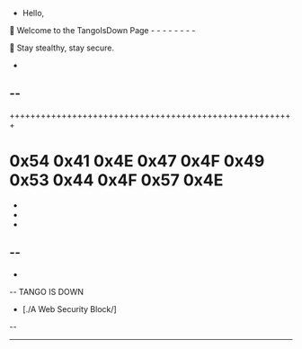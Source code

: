 - Hello,

🔐 Welcome to the TangoIsDown Page - - - - - - - -

📡 Stay stealthy, stay secure.

-
--
-
+++++++++++++++++++++++++++++++++++++++++++++++++++++++

0x54 0x41 0x4E 0x47 0x4F 0x49 0x53 0x44 0x4F 0x57 0x4E
=======================================================
-
-
-
--
-
-
--     TANGO IS DOWN
- [./A Web Security Block/]

--






---------------------------------------------------------


<!---
TangoisdownHQ/TangoisdownHQ is a ✨ special ✨ repository because its `README.md` (this file) appears on your GitHub profile.
You can click the Preview link to take a look at your changes.
--->

